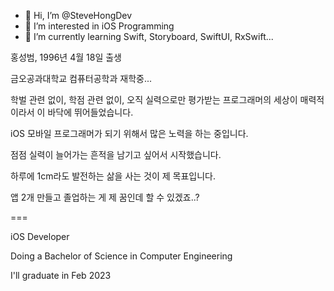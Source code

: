 - 👋 Hi, I’m @SteveHongDev
- 👀 I’m interested in iOS Programming
- 🌱 I’m currently learning Swift, Storyboard, SwiftUI, RxSwift...

<!---
SteveHongDev/SteveHongDev is a ✨ special ✨ repository because its `README.md` (this file) appears on your GitHub profile.
You can click the Preview link to take a look at your changes.
--->

홍성범, 1996년 4월 18일 출생

금오공과대학교 컴퓨터공학과 재학중...

학벌 관련 없이, 학점 관련 없이, 오직 실력으로만 평가받는 프로그래머의 세상이 매력적이라서 이 바닥에 뛰어들었습니다.

iOS 모바일 프로그래머가 되기 위해서 많은 노력을 하는 중입니다.

점점 실력이 늘어가는 흔적을 남기고 싶어서 시작했습니다.

하루에 1cm라도 발전하는 삶을 사는 것이 제 목표입니다.

앱 2개 만들고 졸업하는 게 제 꿈인데 할 수 있겠죠..?

===

iOS Developer

Doing a Bachelor of Science in Computer Engineering

I'll graduate in Feb 2023
